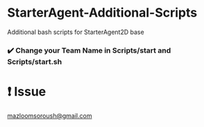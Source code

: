 # StarterAgent-Additional-Scripts
Additional bash scripts for StarterAgent2D base


### :heavy_check_mark: Change your Team Name in Scripts/start and Scripts/start.sh
# :heavy_exclamation_mark: Issue
mazloomsoroush@gmail.com
